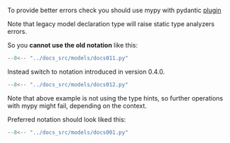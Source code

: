 To provide better errors check you should use mypy with pydantic [plugin][plugin] 

Note that legacy model declaration type will raise  static type analyzers errors.

So you **cannot use the old notation** like this: 

```Python hl_lines="15-17"
--8<-- "../docs_src/models/docs011.py"
```

Instead switch to notation introduced in version 0.4.0.

```Python hl_lines="15-17"
--8<-- "../docs_src/models/docs012.py"
```

Note that above example is not using the type hints, so further operations with mypy might fail, depending on the context.

Preferred notation should look liked this:

```Python hl_lines="15-17"
--8<-- "../docs_src/models/docs001.py"
```




[plugin]: https://pydantic-docs.helpmanual.io/mypy_plugin/